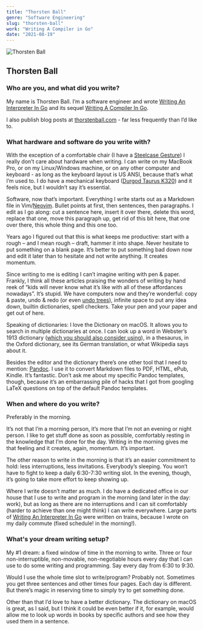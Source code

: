 ```yaml
---
title: "Thorsten Ball"
genre: "Software Engineering"
slug: "thorsten-ball"
work: "Writing A Compiler in Go"
date: "2021-08-19"
---
```


![Thorsten Ball](/interview-photos/thorsten-ball.jpg)

## Thorsten Ball

### Who are you, and what did you write?

​​My name is Thorsten Ball. I’m a software engineer and wrote [Writing An Interpreter In Go](https://interpreterbook.com/) and its sequel [Writing A Compiler In Go](https://compilerbook.com/).

I also publish blog posts at [thorstenball.com](thorstenball.com) - far less frequently than I’d like to.

### What hardware and software do you write with?

With the exception of a comfortable chair (I have a [Steelcase Gesture](https://store.steelcase.com/seating/office-chairs/gesture)) I really don’t care about hardware when writing. I can write on my MacBook Pro, or on my Linux/Windows machine, or on any other computer and keyboard - as long as the keyboard layout is US ANSI, because that’s what I’m used to. I do have a mechanical keyboard ([Durgod Taurus K320](https://www.amazon.com/DURGOD-Mechanical-Keyboard-Interface-Anti-Ghosting/dp/B078HFTTYK)) and it feels nice, but I wouldn’t say it’s essential.

Software, now that’s important. Everything I write starts out as a Markdown file in Vim/[Neovim](https://neovim.io/). Bullet points at first, then sentences, then paragraphs. I edit as I go along: cut a sentence here, insert it over there, delete this word, replace that one, move this paragraph up, get rid of this bit here, that one over there, this whole thing and this one too.

Years ago I figured out that this is what keeps me productive: start with a rough – and I mean rough – draft, hammer it into shape. Never hesitate to put something on a blank page. It’s better to put something bad down now and edit it later than to hesitate and not write anything. It creates momentum.

Since writing to me is editing I can’t imagine writing with pen & paper. Frankly, I think all these articles praising the wonders of writing by hand reek of “kids will never know what it’s like with all of these affordances nowadays”. It’s stupid. We have computers now and they’re wonderful: copy & paste, undo & redo (or even [undo trees](https://vim.fandom.com/wiki/Using_undo_branches)), infinite space to put any idea down, builtin dictionaries, spell checkers. Take your pen and your paper and get out of here.

Speaking of dictionaries: I love the Dictionary on macOS. It allows you to search in multiple dictionaries at once. I can look up a word in Webster’s 1913 dictionary ([which you should also consider using](https://jsomers.net/blog/dictionary)), in a thesaurus, in the Oxford dictionary, see its German translation, or what Wikipedia says about it.

Besides the editor and the dictionary there’s one other tool that I need to mention: [Pandoc](https://pandoc.org/index.html). I use it to convert Markdown files to PDF, HTML, ePub, Kindle. It’s fantastic. Don’t ask me about my specific Pandoc templates, though, because it’s an embarrassing pile of hacks that I got from googling LaTeX questions on top of the default Pandoc templates.

### When and where do you write?

Preferably in the morning.

It’s not that I’m a morning person, it’s more that I’m not an evening or night person. I like to get stuff done as soon as possible, comfortably resting in the knowledge that I’m done for the day. Writing in the morning gives me that feeling and it creates, again, momentum. It’s important.

The other reason to write in the morning is that it’s an easier commitment to hold: less interruptions, less invitations. Everybody’s sleeping. You won’t have to fight to keep a daily 6:30-7:30 writing slot. In the evening, though, it’s going to take more effort to keep showing up.

Where I write doesn’t matter as much. I do have a dedicated office in our house that I use to write and program in the morning (and later in the day: work), but as long as there are no interruptions and I can sit comfortably (harder to achieve than one might think) I can write everywhere. Large parts of [Writing An Interpreter In Go](https://interpreterbook.com/) were written on trains, because I wrote on my daily commute (fixed schedule! in the morning!).

### What's your dream writing setup?

My #1 dream: a fixed window of time in the morning to write. Three or four non-interruptible, non-movable, non-negotiable hours every day that I can use to do some writing and programming. Say every day from 6:30 to 9:30.

Would I use the whole time slot to write/program? Probably not. Sometimes you get three sentences and other times four pages. Each day is different. But there’s magic in reserving time to simply try to get something done.

Other than that I’d love to have a better dictionary. The dictionary on macOS is great, as I said, but I think it could be even better if it, for example, would allow me to look up words in books by specific authors and see how they used them in a sentence.